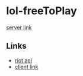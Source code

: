 ﻿# lol-freeToPlay
 [server link](https://riot-lol.herokuapp.com/champions)
 
 ## Links
 - [riot api](https://developer.riotgames.com/) 
 - [client link](https://github.com/niradler/lol-freeToPlay-client) 
 
